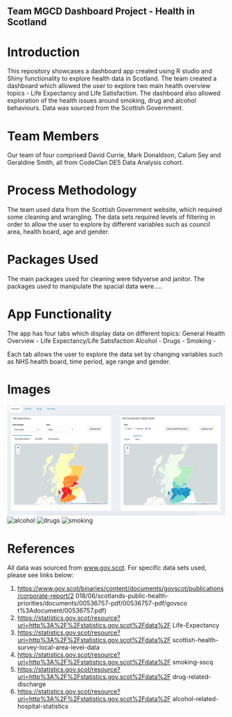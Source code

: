 ## Team MGCD Dashboard Project - Health in Scotland

# Introduction
This repository showcases a dashboard app created using R studio and Shiny functionality to explore health data in Scotland.  The team created a dashboard which allowed the user to explore two main health overview topics - Life Expectancy and Life Satisfaction.  The dashboard also allowed exploration of the health issues around smoking, drug and alcohol behaviours.  Data was sourced from the Scottish Government.

# Team Members

Our team of four comprised David Currie, Mark Donaldson, Calum Sey and Geraldine Smith, all from CodeClan DE5 Data Analysis cohort.

# Process Methodology
The team used data from the Scottish Government website, which required some cleaning and wrangling. The data sets required levels of filtering in order to allow the user to explore by different variables such as council area, health board, age and gender.

# Packages Used
The main packages used for cleaning were tidyverse and janitor.  The packages used to manipulate the spacial data were.....

# App Functionality
The app has four tabs which display data on different topics:
General Health Overview - Life Expectancy/Life Satisfaction
Alcohol - 
Drugs - 
Smoking - 

Each tab allows the user to explore the data set by changing variables such as NHS health board, time period, age range and gender.

# Images

![life_exp_&_life_sat](images/life_expectancy_&_life_satisfaction.png)
![alcohol](images/hospital_related_alcohol_incedents.png)
![drugs](images/drug_misuse_dischrage's_from_hospital.png)
![smoking](images/scotland_smoking_data)

# References

All data was sourced from www.gov.scot. For specific data sets used, please see links below:

1. https://www.gov.scot/binaries/content/documents/govscot/publications/corporate-report/2 018/06/scotlands-public-health-priorities/documents/00536757-pdf/00536757-pdf/govsco t%3Adocument/00536757.pdf​)
2. https://statistics.gov.scot/resource?uri=http%3A%2F%2Fstatistics.gov.scot%2Fdata%2F Life-Expectancy
3. https://statistics.gov.scot/resource?uri=http%3A%2F%2Fstatistics.gov.scot%2Fdata%2F scottish-health-survey-local-area-level-data
4. https://statistics.gov.scot/resource?uri=http%3A%2F%2Fstatistics.gov.scot%2Fdata%2F smoking-sscq
5. https://statistics.gov.scot/resource?uri=http%3A%2F%2Fstatistics.gov.scot%2Fdata%2F drug-related-discharge
6. https://statistics.gov.scot/resource?uri=http%3A%2F%2Fstatistics.gov.scot%2Fdata%2F alcohol-related-hospital-statistics



